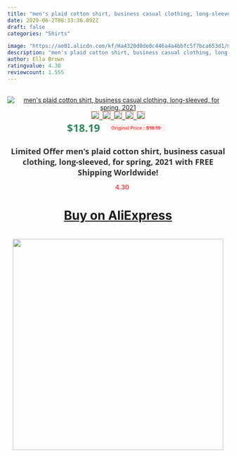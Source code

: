 ```yaml
---
title: "men's plaid cotton shirt, business casual clothing, long-sleeved, for spring, 2021"
date: 2020-06-2T08:33:36.892Z
draft: false
categories: "Shirts"

image: "https://ae01.alicdn.com/kf/Ha4320d0de0c446a4a4bbfc5f7bca653d1/men-s-plaid-cotton-shirt-business-casual-clothing-long-sleeved-for-spring-2021.jpg"
description: "men's plaid cotton shirt, business casual clothing, long-sleeved, for spring, 2021"
author: Ella Brown
ratingvalue: 4.30
reviewcount: 1.555
---
```

<br>
<div style="text-align: center;">
<a href="https://s.click.aliexpress.com/e/_AA3Fa5" target="_blank" rel="nofollow noopener noreferrer"><img alt="men's plaid cotton shirt, business casual clothing, long-sleeved, for spring, 2021" class="magnifier-image" src="https://ae01.alicdn.com/kf/Ha4320d0de0c446a4a4bbfc5f7bca653d1/men-s-plaid-cotton-shirt-business-casual-clothing-long-sleeved-for-spring-2021.jpg_640x640.jpg">
<br>
<img style="border:1px solid salmon" src="https://ae01.alicdn.com/kf/Ha4320d0de0c446a4a4bbfc5f7bca653d1/men-s-plaid-cotton-shirt-business-casual-clothing-long-sleeved-for-spring-2021.jpg_120x120.jpg">&nbsp;&nbsp;<img style="border:1px solid salmon" src="https://ae01.alicdn.com/kf/H3954e485515248bcb1f2fc2b17c2f090n/men-s-plaid-cotton-shirt-business-casual-clothing-long-sleeved-for-spring-2021.jpg_120x120.jpg">&nbsp;&nbsp;<img style="border:1px solid salmon" src="https://ae01.alicdn.com/kf/Hce403bca3f7048a39a57a67f8ccbcb21d/men-s-plaid-cotton-shirt-business-casual-clothing-long-sleeved-for-spring-2021.jpg_120x120.jpg">&nbsp;&nbsp;<img style="border:1px solid salmon" src="https://ae01.alicdn.com/kf/Hc3601b88188a408fb804fdc2a54d5175q/men-s-plaid-cotton-shirt-business-casual-clothing-long-sleeved-for-spring-2021.jpg_120x120.jpg">&nbsp;&nbsp;<img style="border:1px solid salmon" src="https://ae01.alicdn.com/kf/Hfd4e8af1a0c94fed909beb18c9ab0e514/men-s-plaid-cotton-shirt-business-casual-clothing-long-sleeved-for-spring-2021.jpg_120x120.jpg"></a></div><br0>
<div style="text-align: center;"><span style="background-color: white; border: 0px; box-sizing: border-box; color: seagreen; display: inline-block; font-family: &quot;open sans&quot; , &quot;arial&quot; , &quot;helvetica&quot; , sans-serif , &quot;heiti&quot;; font-size: 24px; font-stretch: inherit; font-weight: 700; line-height: inherit; margin: 0px 10px 0px 0px; padding: 0px; vertical-align: middle;">$18.19 </span>
<span style="background: rgb(255 , 241 , 241); border-radius: 3px; border: 0px; box-sizing: border-box; color: #ff4747; display: inline-block; font-family: inherit; font-size: 12px; font-stretch: inherit; font-style: inherit; font-variant: inherit; font-weight: 600; line-height: inherit; margin: 0px; padding: 2px 5px; transform: scale(0.9); vertical-align: middle;">Original Price : <b style="text-decoration: line-through;">$18.19 </b> &nbsp;&nbsp;</span></div>
<h1 style="color: #333333; display: inline-block; font-family: &quot;open sans&quot; , &quot;arial&quot; , &quot;helvetica&quot; , sans-serif , &quot;heiti&quot;; font-size: 18px; font-stretch: inherit; font-weight: 700; text-align: center;">Limited Offer men's plaid cotton shirt, business casual clothing, long-sleeved, for spring, 2021 with FREE Shipping Worldwide!</h1>
<div style="color: #ff4747; text-align: center;">
<img src="https://4.bp.blogspot.com/-M0ZcTcb-5uY/XleCXlxnR4I/AAAAAAAAAEc/OrjgMkXV1oMQFaCRZj5HQwOCBcu3w1FegCPcBGAYYCw/s1600/star.png" style="height: 15px;">&nbsp;<b>4.30</b></div>
<div class="button_cont" align="center"><a class="buynow_a" href="https://s.click.aliexpress.com/e/_AA3Fa5" target="_blank" rel="nofollow noopener noreferrer"><H1>Buy on AliExpress</H1></a></div><br>
<div class="separator" style="clear: both; text-align: center;">
<img src="https://lh3.googleusercontent.com/-pTy5HemUv9M/XlePHvY0dAI/AAAAAAAAAE4/0nX5iRUoIWY8eMW9Dpxeirr157OZliDIgCLcBGAsYHQ/s1600/badge.gif" width="480">
</div>
